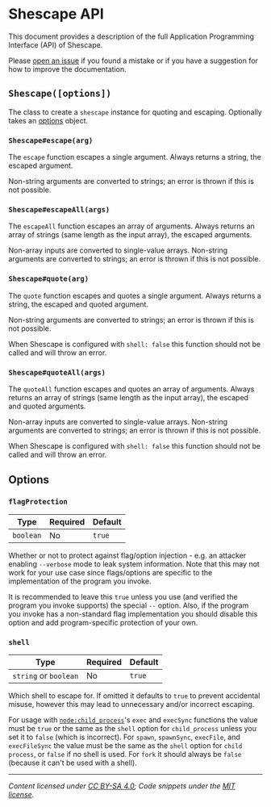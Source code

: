 # Shescape API

This document provides a description of the full Application Programming
Interface (API) of Shescape.

Please [open an issue] if you found a mistake or if you have a suggestion for
how to improve the documentation.

## `Shescape([options])`

The class to create a `shescape` instance for quoting and escaping. Optionally
takes an [options] object.

### `Shescape#escape(arg)`

The `escape` function escapes a single argument. Always returns a string, the
escaped argument.

Non-string arguments are converted to strings; an error is thrown if this is not
possible.

### `Shescape#escapeAll(args)`

The `escapeAll` function escapes an array of arguments. Always returns an array
of strings (same length as the input array), the escaped arguments.

Non-array inputs are converted to single-value arrays. Non-string arguments are
converted to strings; an error is thrown if this is not possible.

### `Shescape#quote(arg)`

The `quote` function escapes and quotes a single argument. Always returns a
string, the escaped and quoted argument.

Non-string arguments are converted to strings; an error is thrown if this is not
possible.

When Shescape is configured with `shell: false` this function should not be
called and will throw an error.

### `Shescape#quoteAll(args)`

The `quoteAll` function escapes and quotes an array of arguments. Always returns
an array of strings (same length as the input array), the escaped and quoted
arguments.

Non-array inputs are converted to single-value arrays. Non-string arguments are
converted to strings; an error is thrown if this is not possible.

When Shescape is configured with `shell: false` this function should not be
called and will throw an error.

## Options

### `flagProtection`

| Type      | Required | Default |
| --------- | -------- | ------- |
| `boolean` | No       | `true`  |

Whether or not to protect against flag/option injection - e.g. an attacker
enabling `--verbose` mode to leak system information. Note that this may not
work for your use case since flags/options are specific to the implementation of
the program you invoke.

It is recommended to leave this `true` unless you use (and verified the program
you invoke supports) the special `--` option. Also, if the program you invoke
has a non-standard flag implementation you should disable this option and add
program-specific protection of your own.

### `shell`

| Type                  | Required | Default |
| --------------------- | -------- | ------- |
| `string` or `boolean` | No       | `true`  |

Which shell to escape for. If omitted it defaults to `true` to prevent
accidental misuse, however this may lead to unnecessary and/or incorrect
escaping.

For usage with [`node:child_process`]'s `exec` and `execSync` functions the
value must be `true` or the same as the `shell` option for `child_process`
unless you set it to `false` (which is incorrect). For `spawn`, `spawnSync`,
`execFile`, and `execFileSync` the value must be the same as the `shell` option
for `child process`, or `false` if no shell is used. For `fork` it should always
be `false` (because it can't be used with a shell).

---

_Content licensed under [CC BY-SA 4.0]; Code snippets under the [MIT license]._

[cc by-sa 4.0]: https://creativecommons.org/licenses/by-sa/4.0/
[mit license]: https://opensource.org/license/mit/
[`node:child_process`]: https://nodejs.org/api/child_process.html
[open an issue]: https://github.com/ericcornelissen/shescape/issues/new?labels=documentation&template=documentation.md
[options]: #options
